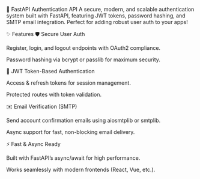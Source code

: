 🔐 FastAPI Authentication API
A secure, modern, and scalable authentication system built with FastAPI, featuring JWT tokens, password hashing, and SMTP email integration. Perfect for adding robust user auth to your apps!

✨ Features
🛡️ Secure User Auth

Register, login, and logout endpoints with OAuth2 compliance.

Password hashing via bcrypt or passlib for maximum security.

🔑 JWT Token-Based Authentication

Access & refresh tokens for session management.

Protected routes with token validation.

✉️ Email Verification (SMTP)

Send account confirmation emails using aiosmtplib or smtplib.

Async support for fast, non-blocking email delivery.

⚡ Fast & Async Ready

Built with FastAPI’s async/await for high performance.

Works seamlessly with modern frontends (React, Vue, etc.).

